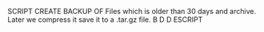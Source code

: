 SCRIPT CREATE BACKUP OF Files which is older than 30 days and archive. Later we compress it save it to a .tar.gz file.
B
D
D
ESCRIPT 
